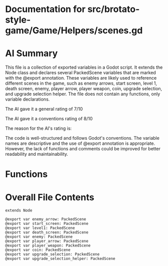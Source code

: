 # Documentation for src/brotato-style-game/Game/Helpers/scenes.gd

# AI Summary
This file is a collection of exported variables in a Godot script. It extends the Node class and declares several PackedScene variables that are marked with the @export annotation. These variables are likely used to reference different scenes in the game, such as enemy arrows, start screen, level 1, death screen, enemy, player arrow, player weapon, coin, upgrade selection, and upgrade selection helper. The file does not contain any functions, only variable declarations.

The AI gave it a general rating of 7/10

The AI gave it a conventions rating of 8/10

The reason for the AI's rating is:

The code is well-structured and follows Godot's conventions. The variable names are descriptive and the use of @export annotation is appropriate. However, the lack of functions and comments could be improved for better readability and maintainability.
# Functions
# Overall File Contents
```gdscript
extends Node

@export var enemy_arrow: PackedScene
@export var start_screen: PackedScene
@export var level1: PackedScene
@export var death_screen: PackedScene
@export var enemy: PackedScene
@export var player_arrow: PackedScene
@export var player_weapon: PackedScene
@export var coin: PackedScene
@export var upgrade_selection: PackedScene
@export var upgrade_selection_helper: PackedScene

```
